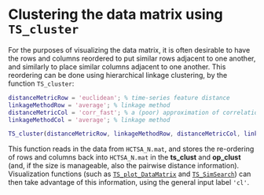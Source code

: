 # Clustering the data matrix using `TS_cluster`
<!--{#sec:clustering}-->

For the purposes of visualizing the data matrix, it is often desirable to have the rows and columns reordered to put similar rows adjacent to one another, and similarly to place similar columns adjacent to one another.
This reordering can be done using hierarchical linkage clustering, by the function `TS_cluster`:

```matlab
distanceMetricRow = 'euclidean'; % time-series feature distance
linkageMethodRow = 'average'; % linkage method
distanceMetricCol = 'corr_fast'; % a (poor) approximation of correlations with NaNs
linkageMethodCol = 'average'; % linkage method

TS_cluster(distanceMetricRow, linkageMethodRow, distanceMetricCol, linkageMethodCol);
```

This function reads in the data from `HCTSA_N.mat`, and stores the re-ordering of rows and columns back into `HCTSA_N.mat` in the **ts_clust** and **op_clust** (and, if the size is manageable, also the pairwise distance information).
Visualization functions (such as [`TS_plot_DataMatrix`](visualizing_the_data_matrix.md) and [`TS_SimSearch`](sim_search.md)) can then take advantage of this information, using the general input label `'cl'`.
